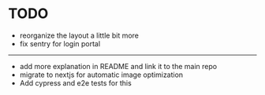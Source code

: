 # TODO

- reorganize the layout a little bit more
- fix sentry for login portal
---
- add more explanation in README and link it to the main repo
- migrate to nextjs for automatic image optimization
- Add cypress and e2e tests for this
